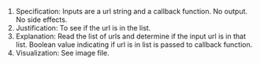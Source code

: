 1. Specification:
Inputs are a url string and a callback function. 
No output. No side effects.
2. Justification:
To see if the url is in the list.
3. Explanation:
Read the list of urls and determine if the input url is in that list. Boolean value indicating if url is in list is passed to callback function.
4. Visualization:
See image file.
